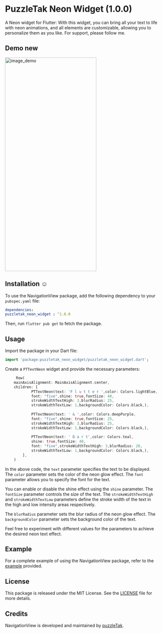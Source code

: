 # PuzzleTak Neon Widget  (1.0.0)

A Neon widget for Flutter: With this widget,
you can bring all your text to life with neon animations, and all elements are customizable,
allowing you to personalize them as you like.
For support, please follow me.

## Demo new

<img src="https://github.com/PuzzleTakX/puzzletak_neon_widget/blob/master/demo/3.gif?raw=true" alt="image_demo" width="300" height="700">

## Installation ☺

To use the NavigationView package, add the following dependency to your `pubspec.yaml`
file:


```yaml
dependencies:
puzzletak_neon_widget : ^1.0.0
```
Then, run `flutter pub get` to fetch the package.

## Usage

Import the package in your Dart file:

```dart
import 'package:puzzletak_neon_widget/puzzletak_neon_widget.dart';
```

Create a `PTTextNeon` widget and provide the necessary parameters:

```dart
     Row(
    mainAxisAlignment: MainAxisAlignment.center,
    children: [
            PTTextNeon(text: 'F l u t t e r ',color: Colors.lightBlue,
            font: "five",shine: true,fontSize: 40,
            strokeWidthTextHigh: 3,blurRadius: 25,
            strokeWidthTextLow: 1,backgroundColor: Colors.black,),
            
            PTTextNeon(text: ' & ',color: Colors.deepPurple,
            font: "five",shine: true,fontSize: 25,
            strokeWidthTextHigh: 3,blurRadius: 25,
            strokeWidthTextLow: 1,backgroundColor: Colors.black,),
            
            PTTextNeon(text: ' D a r t',color: Colors.teal,
            shine: true,fontSize: 40,
            font: "five",strokeWidthTextHigh: 3,blurRadius: 20,
            strokeWidthTextLow: 1,backgroundColor: Colors.black,),
        ],
    )
```

In the above code, the `text` parameter specifies the text to be displayed. The `color` parameter sets the color of the neon glow effect. The `font` parameter allows you to specify the font for the text.

You can enable or disable the shine effect using the `shine` parameter. The `fontSize` parameter controls the size of the text. The `strokeWidthTextHigh` and `strokeWidthTextLow` parameters define the stroke width of the text in the high and low intensity areas respectively.

The `blurRadius` parameter sets the blur radius of the neon glow effect. The `backgroundColor` parameter sets the background color of the text.

Feel free to experiment with different values for the parameters to achieve the desired neon text effect.

## Example

For a complete example of using the NavigationView package, refer to
the [example](https://github.com/PuzzleTakX/puzzletak_neon_widget/tree/master/example) provided.

## License

This package is released under the MIT License. See the [LICENSE](https://github.com/PuzzleTakX/puzzletak_neon_widget/blob/master/LICENSE)
file for more details.

## Credits

NavigationView is developed and maintained by [puzzleTak](https://github.com/PuzzleTakX).